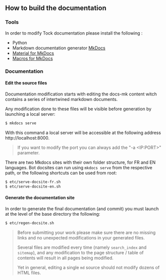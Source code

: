 ## How to build the documentation

### Tools

In order to modify Tock documentation please install the following : 

* Python
* Markdown documentation generator [MkDocs](http://www.mkdocs.org/)
* [Material for MkDocs](https://squidfunk.github.io/mkdocs-material/)
* [Macros for MkDocs](https://squidfunk.github.io/mkdocs-material/reference/variables/)

### Documentation

#### Edit the source files 
Documentation modification starts with editing the docs-mk content witch contains a series of intertwined markdown documents.

Any modification done to these files will be visible before generation by launching a local server:

```sh
$ mkdocs serve 
```

With this command a local server will be accessible at the following address http://localhost:8000.

> If you want to modify the port you can always add the "-a \<IP:PORT\>" parameter.

There are two Mkdocs sites with their own folder structure, for FR and EN languages.
Bot docsites can run using `mkdocs serve` from the respective path, or the following shortcuts can be used from root:

```sh
$ etc/serve-docsite-fr.sh
$ etc/serve-docsite-en.sh
```

#### Generate the documentation site 

In order to generate the final documentation (and commit) you must launch at the level of the base directory the following:

```sh
$ etc/regen-docsite.sh
```

> Before submitting your work please make sure there are no missing links and no unexpected modifications in your generated files.
>
> Several files are modified every time (namely `search_index` and `sitemap`), and any modification to the page structure / 
> table of contents will result in all pages being modified.
>
> Yet in general, editing a single `md` source should not modify dozens of HTML files. 
